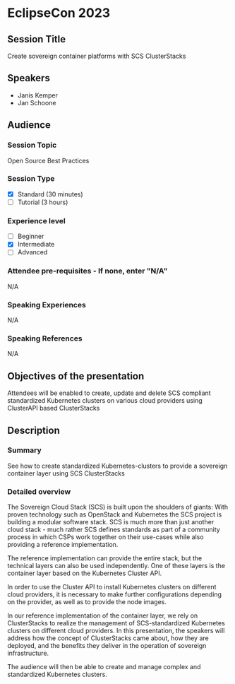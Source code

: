 # EclipseCon 2023

## Session Title
Create sovereign container platforms with SCS ClusterStacks

## Speakers
- Janis Kemper
- Jan Schoone

## Audience
### Session Topic
Open Source Best Practices

### Session Type
- [x] Standard (30 minutes)
- [ ] Tutorial (3 hours)

### Experience level
- [ ] Beginner
- [x] Intermediate
- [ ] Advanced

### Attendee pre-requisites - If none, enter "N/A"
N/A

### Speaking Experiences
N/A

### Speaking References
N/A

## Objectives of the presentation
Attendees will be enabled to create, update and delete SCS compliant
standardized Kubernetes clusters on various cloud providers using ClusterAPI
based ClusterStacks

## Description
### Summary
See how to create standardized Kubernetes-clusters to provide a sovereign
container layer using SCS ClusterStacks

### Detailed overview
The Sovereign Cloud Stack (SCS) is built upon the shoulders of giants: With
proven technology such as OpenStack and Kubernetes the SCS project is building
a modular software stack. SCS is much more than just another cloud stack - much
rather SCS defines standards as part of a community process in which CSPs work
together on their use-cases while also providing a reference implementation.

The reference implementation can provide the entire stack, but the technical
layers can also be used independently. One of these layers is the container
layer based on the Kubernetes Cluster API.

In order to use the Cluster API to install Kubernetes clusters on different
cloud providers, it is necessary to make further configurations depending on
the provider, as well as to provide the node images.

In our reference implementation of the container layer, we rely on
ClusterStacks to realize the management of SCS-standardized Kubernetes clusters
on different cloud providers. In this presentation, the speakers will address
how the concept of ClusterStacks came about, how they are deployed, and the
benefits they deliver in the operation of sovereign infrastructure.

The audience will then be able to create and manage complex and standardized
Kubernetes clusters.
